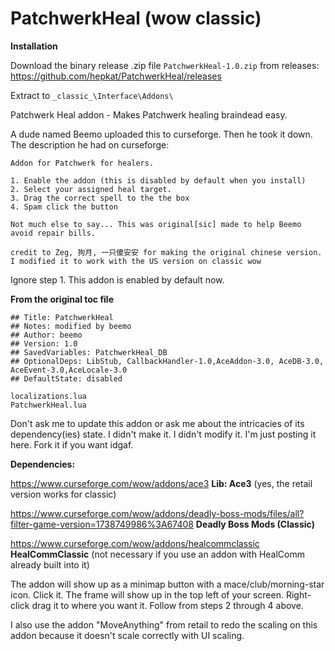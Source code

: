 # PatchwerkHeal (wow classic)
**Installation**

Download the binary release .zip file `PatchwerkHeal-1.0.zip` from releases:
https://github.com/hepkat/PatchwerkHeal/releases

Extract to `_classic_\Interface\Addons\`

Patchwerk Heal addon - Makes Patchwerk healing braindead easy.

A dude named Beemo uploaded this to curseforge. Then he took it down. The description he had on curseforge:
```
Addon for Patchwerk for healers. 

1. Enable the addon (this is disabled by default when you install)
2. Select your assigned heal target.
3. Drag the correct spell to the the box
4. Spam click the button

Not much else to say... This was original[sic] made to help Beemo avoid repair bills.

credit to Zeg, 狗月, 一只傻安安 for making the original chinese version. I modified it to work with the US version on classic wow
```
Ignore step 1. This addon is enabled by default now.

**From the original toc file**
```## Interface: 11302
## Title: PatchwerkHeal
## Notes: modified by beemo
## Author: beemo
## Version: 1.0
## SavedVariables: PatchwerkHeal_DB
## OptionalDeps: LibStub, CallbackHandler-1.0,AceAddon-3.0, AceDB-3.0, AceEvent-3.0,AceLocale-3.0
## DefaultState: disabled

localizations.lua
PatchwerkHeal.lua
```

Don't ask me to update this addon or ask me about the intricacies of its dependency(ies) state. I didn't make it. I didn't modify it. I'm just posting it here. Fork it if you want idgaf.

**Dependencies:**

https://www.curseforge.com/wow/addons/ace3 **Lib: Ace3** (yes, the retail version works for classic)

https://www.curseforge.com/wow/addons/deadly-boss-mods/files/all?filter-game-version=1738749986%3A67408 **Deadly Boss Mods (Classic)**

https://www.curseforge.com/wow/addons/healcommclassic **HealCommClassic** (not necessary if you use an addon with HealComm already built into it)

The addon will show up as a minimap button with a mace/club/morning-star icon. Click it. The frame will show up in the top left of your screen. Right-click drag it to where you want it. Follow from steps 2 through 4 above.

I also use the addon "MoveAnything" from retail to redo the scaling on this addon because it doesn't scale correctly with UI scaling.
